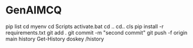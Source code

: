 # GenAIMCQ
pip list
cd myenv
cd Scripts
activate.bat
cd ..
 cd..
cls
pip install -r requirements.txt
git add .
git commit -m "second commit"
git push -f origin main
history
Get-History
doskey /history